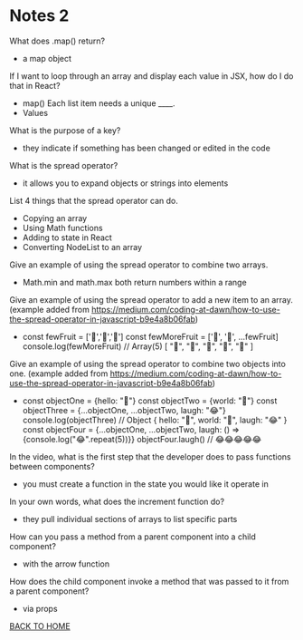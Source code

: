 # Notes 2

What does .map() return?
* a map object 

If I want to loop through an array and display each value in JSX, how do I do that in React?
* map()
Each list item needs a unique ____.
* Values

What is the purpose of a key?
* they indicate if something has been changed or edited in the code


What is the spread operator?
* it allows you to expand objects or strings into elements

List 4 things that the spread operator can do.
* Copying an array
* Using Math functions
* Adding to state in React
* Converting NodeList to an array

Give an example of using the spread operator to combine two arrays.
* Math.min and math.max both return numbers within a range

Give an example of using the spread operator to add a new item to an array.
(example added from https://medium.com/coding-at-dawn/how-to-use-the-spread-operator-in-javascript-b9e4a8b06fab)
* const fewFruit = ['🍏','🍊','🍌']
  const fewMoreFruit = ['🍉', '🍍', ...fewFruit]
  console.log(fewMoreFruit) //  Array(5) [ "🍉", "🍍", "🍏", "🍊", "🍌" ]

Give an example of using the spread operator to combine two objects into one.
(example added from https://medium.com/coding-at-dawn/how-to-use-the-spread-operator-in-javascript-b9e4a8b06fab)
* const objectOne = {hello: "🤪"}
const objectTwo = {world: "🐻"}
const objectThree = {...objectOne, ...objectTwo, laugh: "😂"}
console.log(objectThree) // Object { hello: "🤪", world: "🐻", laugh: "😂" }
const objectFour = {...objectOne, ...objectTwo, laugh: () => {console.log("😂".repeat(5))}}
objectFour.laugh() // 😂😂😂😂😂


In the video, what is the first step that the developer does to pass functions between components?
* you must create a function in the state you would like it operate in

In your own words, what does the increment function do?
* they pull individual sections of arrays to list specific parts 

How can you pass a method from a parent component into a child component?
*  with the arrow function

How does the child component invoke a method that was passed to it from a parent component?
* via props 

[BACK TO HOME](https://folksmash.github.io/reading-notes/)